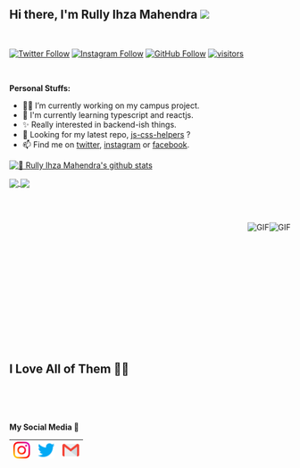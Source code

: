 ## Hi there, I'm Rully Ihza Mahendra <img src="https://github.com/TheDudeThatCode/TheDudeThatCode/blob/master/Assets/Hi.gif" width="29px">

<br>

[![Twitter Follow](https://img.shields.io/twitter/follow/rullyihza_?label=Follow&style=social)](https://twitter.com/rullyihza_)
[![Instagram Follow](https://img.shields.io/twitter/url?color=Follow&label=Follow&logo=instagram&style=social&url=https%3A%2F%2Finstagram.com%2Frllyhz)](https://instagram.com/rllyhz)
[![GitHub Follow](https://img.shields.io/github/followers/rllyhz?label=Follow&style=social)](https://github.com/rllyhz)
[![visitors](https://visitor-badge.laobi.icu/badge?page_id=rllyhz)](https://github.com/rllyhz)

<br>

**Personal Stuffs:**
- 👨‍💻 I’m currently working on my campus project.
- 🌱 I'm currently learning typescript and reactjs.
- ✨ Really interested in backend-ish things.
- 🤔 Looking for my latest repo, [js-css-helpers](https://github.com/rllyhz/js-and-css-helpers) ?
- 📫 Find me on [twitter](https://twitter.com/rullyihza_), [instagram](https://twitter.com/rllyhz) or [facebook](https://www.facebook.com/rully.ihza/).


[![🦉 Rully Ihza Mahendra's github stats](https://github-readme-stats.vercel.app/api?username=rllyhz&show_icons=true&hide_border=true&hide=issues&theme=radical)](https://github.com/rllyhz)

<a href="https://github.com/rllyhz">
  <img align="center" src="https://github-readme-stats.vercel.app/api/top-langs/?username=rllyhz&theme=dark&hide_langs_below=1" />
</a>

<a href="https://github.com/rllyhz/css-and-js-helpers">
 <img align="center" src="https://github-readme-stats.vercel.app/api/pin/?username=rllyhz&repo=js-and-css-helpers&theme=dark" />
</a>

<br><br>
<!--  -->

<!-- <img align="right" alt="GIF" height="130px" src="https://i.giphy.com/media/LMt9638dO8dftAjtco/200.webp" /> -->
<img align="right" alt="GIF" height="130px" src="https://media3.giphy.com/media/ln7z2eWriiQAllfVcn/200w.webp" />
<img align="right" alt="GIF" height="200px" src="https://media.giphy.com/media/5vg7AyX4KemvJwmPBr/giphy.gif" />

<br><br><br><br><br><br><br><br><br><br><br><br><br>

## **I Love All of Them 💙🦉**

<br>

<h3 style="margin-top:3rem;"></h3>

**My Social Media 🦉**

| [<img src="images/Instagram.svg" width="30px" />](https://instagram.com/rllyhz) | [<img src="images/Twitter.svg" width="30px" />](https://twitter.com/rullyihza_) | [<img src="images/Gmail.svg" width="30px" />](mailto:rullyihza00@gmail.com) |
|  --  | --   |  --  |

<!-- https://cdn.svgporn.com/logos/html-5.svg
https://cdn.svgporn.com/logos/css-3.svg
https://cdn.svgporn.com/logos/javascript.svg
https://cdn.svgporn.com/logos/vue.svg
https://cdn.svgporn.com/logos/webpack.svg
https://cdn.svgporn.com/logos/eslint.svg
https://cdn.svgporn.com/logos/git-icon.svg
https://cdn.svgporn.com/logos/visual-studio-code.svg
https://cdn.svgporn.com/logos/less.svg
https://cdn.svgporn.com/logos/sass.svg
https://cdn.svgporn.com/logos/tailwindcss-icon.svg
https://cdn.svgporn.com/logos/netlify.svg -->
